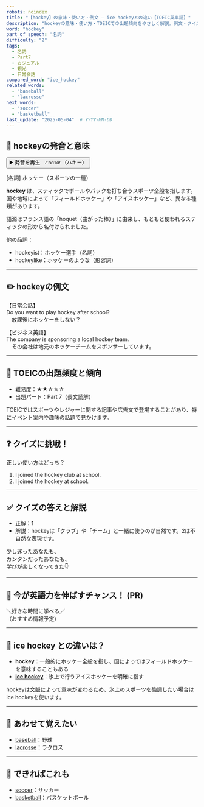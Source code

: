 ```yaml
---
robots: noindex
title: "【hockey】の意味・使い方・例文 ― ice hockeyとの違い【TOEIC英単語】"
description: "hockeyの意味・使い方・TOEICでの出題傾向をやさしく解説。例文・クイズ付きでice hockeyとの違いもわかりやすく学べます。"
word: "hockey"
part_of_speech: "名詞"
difficulty: "2"
tags:
  - 名詞
  - Part7
  - カジュアル
  - 観光
  - 日常会話
compared_word: "ice_hockey"
related_words:
  - "baseball"
  - "lacrosse"
next_words:
  - "soccer"
  - "basketball"
last_update: "2025-05-04"  # YYYY-MM-DD
---
```


## 🔰 hockeyの発音と意味

<button class="play-audio" onclick="playTTS('hockey')">
  <span class="play-audio-main">
    ▶️ 発音を再生　/ˈhɑːki/
  </span>
  <span class="play-audio-sub">
    （ハキー）
  </span>
</button>

[名詞] ホッケー（スポーツの一種）

**hockey** は、スティックでボールやパックを打ち合うスポーツ全般を指します。国や地域によって「フィールドホッケー」や「アイスホッケー」など、異なる種類があります。

語源はフランス語の「hoquet（曲がった棒）」に由来し、もともと使われるスティックの形から名付けられました。

他の品詞：  
- hockeyist：ホッケー選手（名詞）
- hockeylike：ホッケーのような（形容詞）

---

## ✏️ hockeyの例文

【日常会話】  
Do you want to play hockey after school?  
　放課後にホッケーをしない？

【ビジネス英語】  
The company is sponsoring a local hockey team.  
　その会社は地元のホッケーチームをスポンサーしています。

---

## 🎯 TOEICの出題頻度と傾向

- 難易度：★★☆☆☆
- 出題パート：Part 7（長文読解）

TOEICではスポーツやレジャーに関する記事や広告文で登場することがあり、特にイベント案内や趣味の話題で見かけます。

---

## ❓ クイズに挑戦！

正しい使い方はどっち？

1. I joined the hockey club at school.  
2. I joined the hockey at school.

---

## ✅ クイズの答えと解説

- 正解：**1**
- 解説：hockeyは「クラブ」や「チーム」と一緒に使うのが自然です。2は不自然な表現です。

少し迷ったあなたも、  
カンタンだったあなたも、  
学びが楽しくなってきた👇️

---

## 🚀 今が英語力を伸ばすチャンス！ (PR)

<div class="info-center">
＼好きな時間に学べる／<br>  
（おすすめ情報予定）
</div>

---

## 🤔  ice hockey との違いは？

- **hockey**：一般的にホッケー全般を指し、国によってはフィールドホッケーを意味することもある
- **[ice hockey](/word/ice_hockey)**：氷上で行うアイスホッケーを明確に指す

hockeyは文脈によって意味が変わるため、氷上のスポーツを強調したい場合はice hockeyを使います。

---

## 🧩 あわせて覚えたい

- [baseball](/word/baseball)：野球
- [lacrosse](/word/lacrosse)：ラクロス

---

## 📖 できればこれも

- [soccer](/word/soccer)：サッカー
- [basketball](/word/basketball)：バスケットボール

<!-- cvid: aid43_bid36 -->
